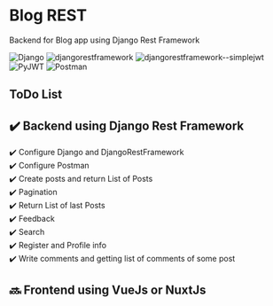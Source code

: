 # Blog REST

Backend for Blog app using Django Rest Framework

<img alt="Django" src="https://img.shields.io/badge/Django-3.2.5-purple">
<img alt="djangorestframework" src="https://img.shields.io/badge/djangorestframework-3.12.4-green">
<img alt="djangorestframework--simplejwt" src="https://img.shields.io/badge/djangorestframework--simplejwt-4.7.1-blue">
<img alt="PyJWT" src="https://img.shields.io/badge/PyJWT-2.1.0-yellow">
<img alt="Postman" src = "https://img.shields.io/badge/-Postman-blueviolet">

## ToDo List

## :heavy_check_mark: Backend using Django Rest Framework 
:heavy_check_mark: Configure Django and DjangoRestFramework <br>
:heavy_check_mark: Configure Postman <br>
:heavy_check_mark: Create posts and return List of Posts <br>
:heavy_check_mark: Pagination <br>
:heavy_check_mark: Return List of last Posts <br>
:heavy_check_mark: Feedback <br>
:heavy_check_mark: Search <br>
:heavy_check_mark: Register and Profile info <br>
:heavy_check_mark: Write comments and getting list of comments of some post <br>

## :soon: Frontend using VueJs or NuxtJs
